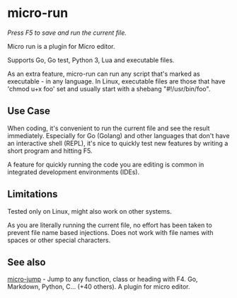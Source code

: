 # micro-run

*Press F5 to save and run the current file.*



Micro run is a plugin for Micro editor.

Supports Go, Go test, Python 3, Lua and executable files. 

As an extra feature, micro-run can run any script that's marked as executable - in any language. In Linux, executable files are those that have 'chmod u+x foo' set and usually start with a shebang "#!/usr/bin/foo". 

## Use Case

When coding, it's convenient to run the current file and see the result immediately. Especially for Go (Golang) and other languages that don't have an interactive shell (REPL), it's nice to quickly test new features by writing a short program and hitting F5. 

A feature for quickly running the code you are editing is common in integrated development environments (IDEs).

## Limitations

Tested only on Linux, might also work on other systems. 

As you are literally running the current file, no effort has been taken to prevent file name based injections. Does not work with file names with spaces or other special characters. 

## See also

[micro-jump](https://github.com/terokarvinen/micro-jump) - Jump to any function, class or heading with F4. Go, Markdown, Python, C... (+40 others). A plugin for micro editor. 
